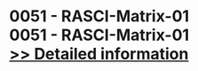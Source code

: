 # 0051 - RASCI-Matrix-01<br />0051 - RASCI-Matrix-01<br />[>> Detailed information](https://secure.shareit.com/shareit/product.html?productid=300951594&affiliateid=200057808)
